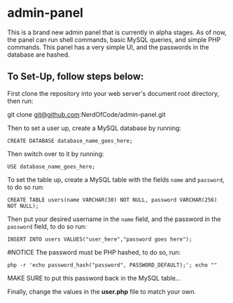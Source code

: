 # admin-panel
This is a brand new admin panel that is currently in alpha stages. As of now, the panel can run shell commands, basic MySQL queries, and simple PHP commands. This panel has a very simple UI, and the passwords in the database are hashed.

## To Set-Up, follow steps below:

First clone the repository into your web server's document root directory, then run:

git clone git@github.com:NerdOfCode/admin-panel.git


Then to set a user up, create a MySQL database by running:

```MySQL
CREATE DATABASE database_name_goes_here;
```

Then switch over to it by running:

```MySQL
USE database_name_goes_here;
```

To set the table up, create a MySQL table with the fields `name` and `password`, to do so run:

```MySQL
CREATE TABLE users(name VARCHAR(30) NOT NULL, password VARCHAR(256) NOT NULL);
```
Then put your desired username in the `name` field, and the password in the `password` field, to do so run:
```MySQL
INSERT INTO users VALUES("user_here","password goes here");
```

#NOTICE
The password must be PHP hashed, to do so, run:

```shell
php -r 'echo password_hash("password", PASSWORD_DEFAULT);'; echo ""
```
MAKE SURE to put this password back in the MySQL table...

Finally, change the values in the <b>user.php</b> file to match your own.
